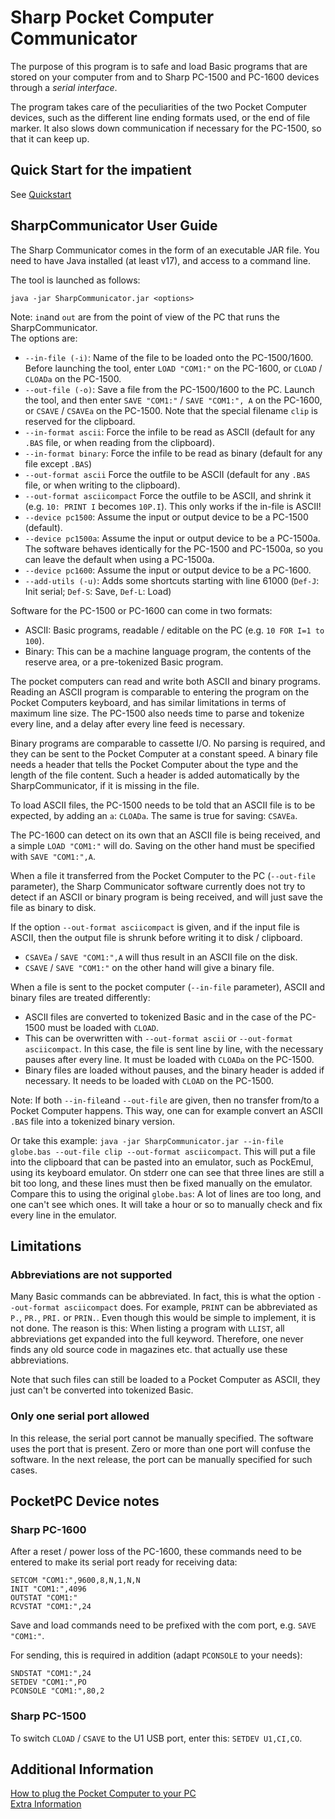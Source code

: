# Sharp Pocket Computer Communicator
The purpose of this program is to safe and load Basic programs that are stored on your computer
from and to Sharp PC-1500 and PC-1600 devices through a _serial interface_.

The program takes care of the peculiarities of the two Pocket Computer devices, such as the different line
ending formats used, or the end of file marker. It also slows down communication if necessary
for the PC-1500, so that it can keep up.

## Quick Start for the impatient
See [Quickstart](Quickstart.md)

## SharpCommunicator User Guide
The Sharp Communicator comes in the form of an executable JAR file. You need
to have Java installed (at least v17), and access to a command line.

The tool is launched as follows:

`java -jar SharpCommunicator.jar <options>`

Note: `in`and `out` are from the point of view of the PC that runs the SharpCommunicator.  
The options are:
- `--in-file (-i)`: Name of the file to be loaded onto the PC-1500/1600. Before launching the tool, enter `LOAD "COM1:"` on the PC-1600, or `CLOAD` / `CLOADa` on the PC-1500.
- `--out-file (-o)`: Save a file from the PC-1500/1600 to the PC. Launch the tool, and then enter `SAVE "COM1:"` / `SAVE "COM1:", A` on the PC-1600, or `CSAVE` / `CSAVEa` on the PC-1500.
  Note that the special filename `clip` is reserved for the clipboard.
- `--in-format ascii`: Force the infile to be read as ASCII (default for any `.BAS` file, or when reading from the clipboard).
- `--in-format binary`: Force the infile to be read as binary (default for any file except `.BAS`)
- `--out-format ascii` Force the outfile to be ASCII (default for any `.BAS` file, or when writing to the clipboard).
- `--out-format asciicompact` Force the outfile to be ASCII, and shrink it (e.g. `10: PRINT I` becomes `10P.I`). This only works if the in-file is ASCII!
- `--device pc1500`: Assume the input or output device to be a PC-1500 (default).
- `--device pc1500a`: Assume the input or output device to be a PC-1500a. The software behaves identically for the PC-1500 and PC-1500a, so you can leave the default when using a PC-1500a. 
- `--device pc1600`: Assume the input or output device to be a PC-1600.
- `--add-utils (-u)`: Adds some shortcuts starting with line 61000 (`Def-J`: Init serial; `Def-S`: Save, `Def-L`: Load)

Software for the PC-1500 or PC-1600 can come in two formats:
- ASCII: Basic programs, readable / editable on the PC (e.g. `10 FOR I=1 to 100`).
- Binary: This can be a machine language program, the contents of the reserve area, or a pre-tokenized Basic program.

The pocket computers can read and write both ASCII and binary programs. Reading an ASCII program is comparable to
entering the program on the Pocket Computers keyboard, and has similar limitations in terms of maximum line size. The
PC-1500 also needs time to parse and tokenize every line, and a delay after every line feed is necessary.

Binary programs are comparable to cassette I/O. No parsing is required, and they can be sent to the Pocket Computer
at a constant speed. A binary file needs a header that tells the Pocket Computer about the type and the length
of the file content. Such a header is added automatically by the SharpCommunicator, if it is missing in the file.

To load ASCII files, the PC-1500 needs to be told that an ASCII file is to be expected, by adding an `a`: `CLOADa`.
The same is true for saving: `CSAVEa`.

The PC-1600 can detect on its own that an ASCII file is being received, and a simple `LOAD "COM1:"` will do.
Saving on the other hand must be specified with `SAVE "COM1:",A`.

When a file it transferred from the Pocket Computer to the PC (`--out-file` parameter), the Sharp Communicator software 
currently does not try to detect if an ASCII or binary program is being received, and will just save the file
as binary to disk.  

If the option `--out-format asciicompact` is given, and if the input file is ASCII, then the
output file is shrunk before writing it to disk / clipboard.
- `CSAVEa` / `SAVE "COM1:",A` will thus result in an ASCII file on the disk.
- `CSAVE` / `SAVE "COM1:"` on the other hand will give a binary file.

When a file is sent to the pocket computer (`--in-file` parameter), ASCII and binary files are treated differently:
- ASCII files are converted to tokenized Basic and in the case of the PC-1500 must be loaded with `CLOAD`.
- This can be overwritten with `--out-format ascii` or `--out-format asciicompact`. In this case, the file is 
  sent line by line, with the necessary pauses after every line. It must be loaded with `CLOADa` on the PC-1500.
- Binary files are loaded without pauses, and the binary header is added if necessary. It needs to be loaded with `CLOAD` on the PC-1500.

Note: If both `--in-file`and `--out-file` are given, then no transfer from/to a Pocket Computer happens. This way,
one can for example convert an ASCII `.BAS` file into a tokenized binary version.

Or take this example:
`java -jar SharpCommunicator.jar --in-file globe.bas --out-file clip --out-format asciicompact`. This
will put a file into the clipboard that can be pasted into an emulator, such as PockEmul, using its keyboard emulator. On stderr
one can see that three lines are still a bit too long, and these lines must then be fixed manually on the emulator.
Compare this to using the original `globe.bas`: A lot of lines are too long, and one can't see which ones. It will take
a hour or so to manually check and fix every line in the emulator.

## Limitations
### Abbreviations are not supported
Many Basic commands can be abbreviated. In fact, this is what the option `--out-format asciicompact` does.
For example, `PRINT` can be abbreviated as `P.`, `PR.`, `PRI.` or `PRIN.`. Even though this would be simple to implement,
it is not done. The reason is this: When listing a program with `LLIST`, all abbreviations get expanded into the
full keyword. Therefore, one never finds any old source code in magazines etc. that actually use these abbreviations.

Note that such files can still be loaded to a Pocket Computer as ASCII, they just can't be converted into tokenized Basic.

### Only one serial port allowed
In this release, the serial port cannot be manually specified. The software uses the port that is present. Zero or more than
one port will confuse the software. In the next release, the port can be manually specified for such cases.

## PocketPC Device notes
### Sharp PC-1600
After a reset / power loss of the PC-1600, these commands need to be entered
to make its serial port ready for receiving data:
```
SETCOM "COM1:",9600,8,N,1,N,N
INIT "COM1:",4096
OUTSTAT "COM1:"
RCVSTAT "COM1:",24
```
Save and load commands need to be prefixed with the com port, e.g. `SAVE "COM1:"`.

For sending, this is required in addition (adapt `PCONSOLE` to your needs):
```
SNDSTAT "COM1:",24
SETDEV "COM1:",PO
PCONSOLE "COM1:",80,2
```

### Sharp PC-1500
To switch `CLOAD` / `CSAVE` to the U1 USB port, enter this: `SETDEV U1,CI,CO`.

## Additional Information
[How to plug the Pocket Computer to your PC](HardwareNotes.md)  
[Extra Information](ExtraInformation.md)